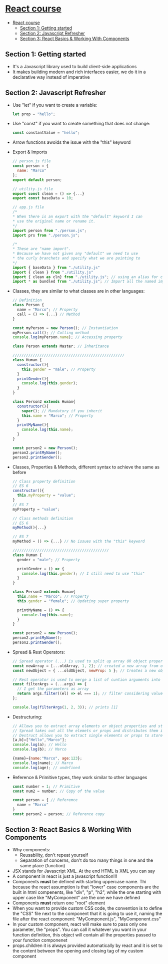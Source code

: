 # [React course](https://www.udemy.com/course/react-the-complete-guide-incl-redux/learn/lecture/25595340#overview)

- [React course](#react-course)
  - [Section 1: Getting started](#section-1-getting-started)
  - [Section 2: Javascript Refresher](#section-2-javascript-refresher)
  - [Section 3: React Basics \& Working With Components](#section-3-react-basics--working-with-components)

## Section 1: Getting started

- It's a Javascript library used to build client-side applications
- It makes building modern and rich interfaces easier, we do it in a declarative way instead of imperative

## Section 2: Javascript Refresher

- Use "let" if you want to create a variable:
  ```javascript
  let prop = "hello";
  ```
- Use "const" if you want to create something that does not change:
  ```javascript
  const constantValue = "hello";
  ```
- Arrow functions awoids the issue with the "this" keyword
- Export & Imports

  ```javascript
  // person.js file
  const person = {
    name: "Marco"
  };
  export default person;

  // utility.js file
  export const clean = () => {...}
  export const baseData = 10;

  // app.js file
  /*
  * When there is an export with the "default" keyword I can
  * use the original name or rename it.
  */
  import person from "./person.js";
  import prs from "./person.js";

  /*
  * These are "name import".
  * Because we have not given any "default" we need to use
  * the curly branchets and specify what we are pointing to
  */
  import { baseData } from "./utility.js"
  import { clean } from "./utility.js"
  import { clean as cln} from "./utility.js"; // using an alias for clean
  import * as bundled from "./utility.js"; // Import all the named import and access them with bundled.*
  ```

- Classes, they are similar to what classes are in other languages:

  ```javascript
  // Definition
  class Person {
    name = "Marco"; // Property
    call = () => {...} // Method
  }

  const myPerson = new Person(); // Instantiation
  myPerson.call(); // Colling method
  console.log(myPerson.name); // Accessing property

  class Person extends Master; // Inheritance

  //////////////////////////////////////////////////
  class Human {
    constructor(){
      this.gender = "male"; // Property
    }
    printGender(){
      console.log(this.gender);
    }
  }

  class Person2 extends Human{
    constructor(){
      super(); // Mandatory if you inherit
      this.name = "Marco"; // Property
    }
    printMyName(){
      console.log(this.name);
    }
  }

  const person2 = new Person();
  person2.printMyName();
  person2.printGender();
  ```

- Classes, Properties & Methods, different syntax to achieve the same as before

  ```javascript
  // Class property definition
  // ES 6
  constructor(){
    this.myProperty = "value";
  }
  // ES 7
  myProperty = "value";

  // Class methods definition
  // ES 6
  myMethod(){...}

  // ES 7
  myMethod = () => {...} // No issues with the "this" keyword

  ///////////////////////////////////////////
  class Human {
    gender = "male"; // Property

    printGender = () => {
      console.log(this.gender); // I still need to use "this"
    }
  }

  class Person2 extends Human{
    this.name = "Marco"; // Property
    this.gender = "female"; // Updating super property

    printMyName = () => {
      console.log(this.name);
    }
  }

  const person2 = new Person();
  person2.printMyName();
  person2.printGender();
  ```

- Spread & Rest Operators:

  ```javascript
  // Spread operator (...) is used to split up array OR object properties
  const newArray = [...oldArray, 1, 2]; // created a new array from old + additionl values
  const newObject = { ...oldObject, newProp: 5 }; // Creates a new object with the old props plus the new one

  // Rest operator is used to merge a list of cuntion arguments into an array
  const filterArgs = (...args) => {
    // I get the parameters as array
    return args.filter((el) => el === 1); // filter considering value and type
  };

  console.log(filterArgs(1, 2, 3)); // prints [1]
  ```

- Destructuring:

  ```javascript
  // Allows you to extract array elements or object properties and store them in variables. Sounds like the spread operator.
  // Spread takes out all the elemets or props and distributes them in a new array or object
  // Destruct allows you to extract single elements or props to store them in a variable/s
  [a,b]=["Hello","Marco"];
  console.log(a); // Hello
  console.log(b); // Marco

  {name}={name:"Marco", age:123};
  console.log(name); // Marco
  console.log(age); // undefined
  ```

- Reference & Primitive types, they work similar to other languages

  ```javascript
  const number = 1; // Primitive
  const num2 = number; // Copy of the value

  const person = { // Referemce
    name = "Marco"
  }
  const person2 = person; // Reference copy
  ```

## Section 3: React Basics & Working With Components

- Why components:
  - Reusability, don't repeat yourself
  - Separation of concerns, don't do too many things in one and the same place (function)
- JSX stands for Javascript XML. At the end HTML is XML you can say
- A component in react is just a javascript function!!!
- Components **must** be defined with starting uppercase name. Thi because the react assumption is that "lower" case components are the built in html compenents, like "div", "p", "h2", while the one starting with upper case like "MyComponent" are the one we have defined
- Components **must** return one "root" element
- When you want to provide custom CSS code, the convention is to define the "CSS" file next to the component that it is going to use it, naming the file after the react component: "MyComponent.js", "MyComponent.css"
- In your custom component, react will make sure to pass only one parameter, the "props". You can call it whatever you want in your function definition, this object will contain all the properties passed to your function componenet
- props.children it is always provided automatically by react and it is set to the content between the opening and closing tag of my custom component
